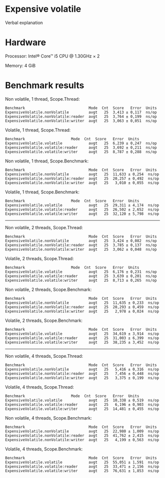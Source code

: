 Expensive volatile
=============
Verbal explanation

Hardware
========
Processor: Intel® Core™ i5 CPU @ 1.30GHz × 2

Memory: 4 GiB

Benchmark results
=================

Non volatile, 1 thread, Scope.Thread:
```
Benchmark                             Mode  Cnt  Score   Error  Units
ExpensiveVolatile.nonVolatile         avgt   25  3,413 ± 0,117  ns/op
ExpensiveVolatile.nonVolatile:reader  avgt   25  3,764 ± 0,199  ns/op
ExpensiveVolatile.nonVolatile:writer  avgt   25  3,063 ± 0,051  ns/op

```

Volatile, 1 thread, Scope.Thread:
```
Benchmark                     Mode  Cnt  Score   Error  Units
ExpensiveVolatile.volatile            avgt   25  6,239 ± 0,247  ns/op
ExpensiveVolatile.volatile:reader     avgt   25  3,692 ± 0,211  ns/op
ExpensiveVolatile.volatile:writer     avgt   25  8,787 ± 0,288  ns/op

```

Non volatile, 1 thread, Scope.Benchmark:
```
Benchmark                             Mode  Cnt  Score   Error  Units
ExpensiveVolatile.nonVolatile         avgt   25  11,633 ± 0,254  ns/op
ExpensiveVolatile.nonVolatile:reader  avgt   25  20,257 ± 0,492  ns/op
ExpensiveVolatile.nonVolatile:writer  avgt   25   3,010 ± 0,055  ns/op

```

Volatile, 1 thread, Scope.Benchmark:
```
Benchmark                     Mode  Cnt  Score   Error  Units
ExpensiveVolatile.volatile            avgt   25  29,311 ± 4,174  ns/op
ExpensiveVolatile.volatile:reader     avgt   25  26,502 ± 2,652  ns/op
ExpensiveVolatile.volatile:writer     avgt   25  32,120 ± 5,798  ns/op

```

---


Non volatile, 2 threads, Scope.Thread:
```
Benchmark                             Mode  Cnt  Score   Error  Units
ExpensiveVolatile.nonVolatile         avgt   25  3,424 ± 0,082  ns/op
ExpensiveVolatile.nonVolatile:reader  avgt   25  3,785 ± 0,137  ns/op
ExpensiveVolatile.nonVolatile:writer  avgt   25  3,062 ± 0,048  ns/op

```

Volatile, 2 threads, Scope.Thread:
```
Benchmark                     Mode  Cnt  Score   Error  Units
ExpensiveVolatile.volatile            avgt   25  6,176 ± 0,231  ns/op
ExpensiveVolatile.volatile:reader     avgt   25  3,639 ± 0,201  ns/op
ExpensiveVolatile.volatile:writer     avgt   25  8,713 ± 0,265  ns/op

```

Non volatile, 2 threads, Scope.Benchmark:
```
Benchmark                             Mode  Cnt  Score   Error  Units
ExpensiveVolatile.nonVolatile         avgt   25  11,635 ± 0,233  ns/op
ExpensiveVolatile.nonVolatile:reader  avgt   25  20,293 ± 0,459  ns/op
ExpensiveVolatile.nonVolatile:writer  avgt   25   2,978 ± 0,024  ns/op

```

Volatile, 2 threads, Scope.Benchmark:
```
Benchmark                             Mode  Cnt  Score   Error  Units
ExpensiveVolatile.volatile            avgt   25  34,619 ± 3,914  ns/op
ExpensiveVolatile.volatile:reader     avgt   25  31,003 ± 6,399  ns/op
ExpensiveVolatile.volatile:writer     avgt   25  38,235 ± 3,452  ns/op

```

---


Non volatile, 4 threads, Scope.Thread:
```
Benchmark                             Mode  Cnt  Score   Error  Units
ExpensiveVolatile.nonVolatile         avgt   25   5,416 ± 0,316  ns/op
ExpensiveVolatile.nonVolatile:reader  avgt   25   7,456 ± 0,448  ns/op
ExpensiveVolatile.nonVolatile:writer  avgt   25   3,375 ± 0,199  ns/op

```

Volatile, 4 threads, Scope.Thread:
```
Benchmark                     Mode  Cnt  Score   Error  Units
ExpensiveVolatile.volatile            avgt   25  10,338 ± 0,519  ns/op
ExpensiveVolatile.volatile:reader     avgt   25   6,196 ± 0,903  ns/op
ExpensiveVolatile.volatile:writer     avgt   25  14,481 ± 0,455  ns/op

```

Non volatile, 4 threads, Scope.Benchmark:
```
Benchmark                             Mode  Cnt  Score   Error  Units
ExpensiveVolatile.nonVolatile         avgt   25  22,980 ± 1,009  ns/op
ExpensiveVolatile.nonVolatile:reader  avgt   25  41,762 ± 2,415  ns/op
ExpensiveVolatile.nonVolatile:writer  avgt   25   4,199 ± 0,563  ns/op

```

Volatile, 4 threads, Scope.Benchmark:
```
Benchmark                             Mode  Cnt  Score   Error  Units
ExpensiveVolatile.volatile            avgt   25  55,051 ± 1,591  ns/op
ExpensiveVolatile.volatile:reader     avgt   25  33,471 ± 2,156  ns/op
ExpensiveVolatile.volatile:writer     avgt   25  76,631 ± 1,853  ns/op

```